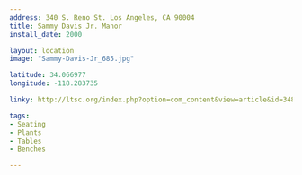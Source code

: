 ```yaml
---
address: 340 S. Reno St. Los Angeles, CA 90004  
title: Sammy Davis Jr. Manor
install_date: 2000

layout: location
image: "Sammy-Davis-Jr_685.jpg"

latitude: 34.066977
longitude: -118.283735

linky: http://ltsc.org/index.php?option=com_content&view=article&id=348

tags:	
- Seating
- Plants
- Tables
- Benches

---
```

